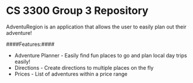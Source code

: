 # CS 3300 Group 3 Repository


AdventuRegion is an application that allows the user to easily plan out their adventure!

####Features:####
* Adventure Planner - Easily find fun places to go and plan local day trips easily!
* Directions - Create directions to multiple places on the fly
* Prices - List of adventures within a price range
